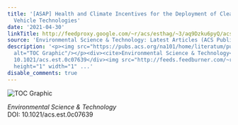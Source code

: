 ```yaml
---
title: '[ASAP] Health and Climate Incentives for the Deployment of Cleaner On-Road
  Vehicle Technologies'
date: '2021-04-30'
linkTitle: http://feedproxy.google.com/~r/acs/esthag/~3/aq9Dzku6pyQ/acs.est.0c07639
source: 'Environmental Science & Technology: Latest Articles (ACS Publications)'
description: '<p><img src="https://pubs.acs.org/na101/home/literatum/publisher/achs/journals/content/esthag/0/esthag.ahead-of-print/acs.est.0c07639/20210430/images/medium/es0c07639_0006.gif"
  alt="TOC Graphic"/></p><div><cite>Environmental Science & Technology</cite></div><div>DOI:
  10.1021/acs.est.0c07639</div><img src="http://feeds.feedburner.com/~r/acs/esthag/~4/aq9Dzku6pyQ"
  height="1" width="1" ...'
disable_comments: true
---
```

<p><img src="https://pubs.acs.org/na101/home/literatum/publisher/achs/journals/content/esthag/0/esthag.ahead-of-print/acs.est.0c07639/20210430/images/medium/es0c07639_0006.gif" alt="TOC Graphic"/></p><div><cite>Environmental Science & Technology</cite></div><div>DOI: 10.1021/acs.est.0c07639</div><img src="http://feeds.feedburner.com/~r/acs/esthag/~4/aq9Dzku6pyQ" height="1" width="1" ...